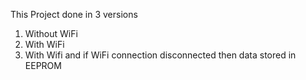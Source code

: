 This Project done in 3 versions
 1) Without WiFi
 2) With WiFi
 3) With Wifi and if WiFi connection disconnected then data stored in EEPROM
